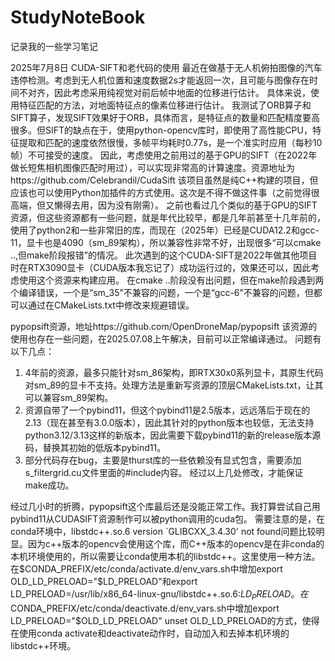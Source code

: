 # StudyNoteBook
记录我的一些学习笔记

2025年7月8日 CUDA-SIFT和老代码的使用
最近在做基于无人机俯拍图像的汽车违停检测。考虑到无人机位置和速度数据2s才能返回一次，且可能与图像存在时间不对齐，因此考虑采用纯视觉对前后帧中地面的位移进行估计。
具体来说，使用特征匹配的方法，对地面特征点的像素位移进行估计。
我测试了ORB算子和SIFT算子，发现SIFT效果好于ORB，具体而言，是特征点的数量和匹配精度要高很多。但SIFT的缺点在于，使用python-opencv库时，即使用了高性能CPU，特征提取和匹配的速度依然很慢，多帧平均耗时0.77s，是一个准实时应用（每秒10帧）不可接受的速度。
因此，考虑使用之前用过的基于GPU的SIFT（在2022年做长短焦相机图像匹配时用过），可以实现非常高的计算速度。资源地址为https://github.com/Celebrandil/CudaSift
该项目虽然是纯C++构建的项目，但应该也可以使用Python加插件的方式使用。这次是不得不做这件事（之前觉得很高端，但又懒得去用，因为没有刚需）。
之前也看过几个类似的基于GPU的SIFT资源，但这些资源都有一些问题，就是年代比较早，都是几年前甚至十几年前的，使用了python2和一些非常旧的库，而现在（2025年）已经是CUDA12.2和gcc-11，显卡也是4090（sm_89架构），所以兼容性非常不好，出现很多“可以cmake ..,但make阶段报错”的情况。
此次遇到的这个CUDA-SIFT是2022年做其他项目时在RTX3090显卡（CUDA版本我忘记了）成功运行过的，效果还可以，因此考虑使用这个资源来构建应用。
在cmake ..阶段没有出问题，但在make阶段遇到两个编译错误，一个是“sm_35”不兼容的问题，一个是“gcc-6”不兼容的问题，但都可以通过在CMakeLists.txt中修改来规避错误。

pypopsift资源，地址https://github.com/OpenDroneMap/pypopsift
该资源的使用也存在一些问题，在2025.07.08上午解决，目前可以正常编译通过。
问题有以下几点：
1. 4年前的资源，最多只能针对sm_86架构，即RTX30x0系列显卡，其原生代码对sm_89的显卡不支持。处理方法是重新写资源的顶层CMakeLists.txt，让其可以兼容sm_89架构。
2. 资源自带了一个pybind11，但这个pybind11是2.5版本，远远落后于现在的2.13（现在甚至有3.0.0版本），因此其针对的python版本也较低，无法支持python3.12/3.13这样的新版本，因此需要下载pybind11的新的release版本源码，替换其初始的低版本pybind11。
3. 部分代码存在bug，主要是thurst库的一些依赖没有显式包含，需要添加s_filtergrid.cu文件里面的#include内容。
经过以上几处修改，才能保证make成功。

经过几小时的折腾，pypopsift这个库最后还是没能正常工作。我打算尝试自己用pybind11从CUDASIFT资源制作可以被python调用的cuda包。
需要注意的是，在conda环境中，libstdc++.so.6 version `GLIBCXX_3.4.30' not found问题比较明显。因为c++版本的opencv会使用这个库，而C++版本的opencv是在非conda的本机环境使用的，所以需要让conda使用本机的libstdc++。这里使用一种方法。在$CONDA_PREFIX/etc/conda/activate.d/env_vars.sh中增加export OLD_LD_PRELOAD="$LD_PRELOAD"和export LD_PRELOAD=/usr/lib/x86_64-linux-gnu/libstdc++.so.6:$LD_PRELOAD。在$CONDA_PREFIX/etc/conda/deactivate.d/env_vars.sh中增加export LD_PRELOAD="$OLD_LD_PRELOAD" unset OLD_LD_PRELOAD的方式，使得在使用conda activate和deactivate动作时，自动加入和去掉本机环境的libstdc++环境。
